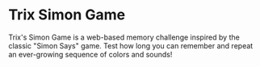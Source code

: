 # Trix Simon Game
Trix's Simon Game is a web-based memory challenge inspired by the classic "Simon Says" game. Test how long you can remember and repeat an ever-growing sequence of colors and sounds!
